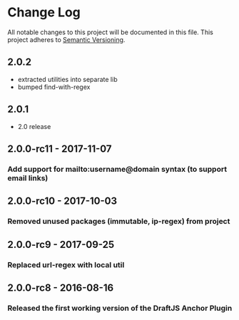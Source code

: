 # Change Log

All notable changes to this project will be documented in this file.
This project adheres to [Semantic Versioning](http://semver.org/).

## 2.0.2
- extracted utilities into separate lib
- bumped find-with-regex

## 2.0.1
- 2.0 release

## 2.0.0-rc11 - 2017-11-07
### Add support for mailto:username@domain syntax (to support email links)

## 2.0.0-rc10 - 2017-10-03
### Removed unused packages (immutable, ip-regex) from project

## 2.0.0-rc9 - 2017-09-25
### Replaced url-regex with local util

## 2.0.0-rc8 - 2016-08-16
### Released the first working version of the DraftJS Anchor Plugin

